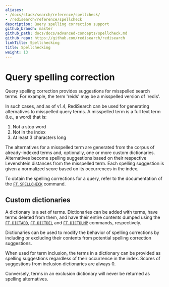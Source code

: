 ```yaml
---
aliases:
- /docs/stack/search/reference/spellcheck/
- /redisearch/reference/spellcheck
description: Query spelling correction support
github_branch: master
github_path: docs/docs/advanced-concepts/spellcheck.md
github_repo: https://github.com/redisearch/redisearch
linkTitle: Spellchecking
title: Spellchecking
weight: 13
---
```


# Query spelling correction

Query spelling correction provides suggestions for misspelled search terms. For example, the term 'reids' may be a misspelled version of 'redis'.

In such cases, and as of v1.4, RediSearch can be used for generating alternatives to misspelled query terms. A misspelled term is a full text term (i.e., a word) that is:

  1. Not a stop word
  2. Not in the index
  3. At least 3 characters long

The alternatives for a misspelled term are generated from the corpus of already-indexed terms and, optionally, one or more custom dictionaries. Alternatives become spelling suggestions based on their respective Levenshtein distances from the misspelled term. Each spelling suggestion is given a normalized score based on its occurrences in the index.

To obtain the spelling corrections for a query, refer to the documentation of the [`FT.SPELLCHECK`](/commands/ft.spellcheck) command.

## Custom dictionaries

A dictionary is a set of terms. Dictionaries can be added with terms, have terms deleted from them, and have their entire contents dumped using the [`FT.DICTADD`](/commands/ft.dictadd), [`FT.DICTDEL`](/commands/ft.dictdel) and [`FT.DICTDUMP`](/commands/ft.dictdump) commands, respectively.

Dictionaries can be used to modify the behavior of spelling corrections by including or excluding their contents from potential spelling correction suggestions.

When used for term inclusion, the terms in a dictionary can be provided as spelling suggestions regardless of their occurrence in the index. Scores of suggestions from inclusion dictionaries are always 0. 

Conversely, terms in an exclusion dictionary will never be returned as spelling alternatives.

